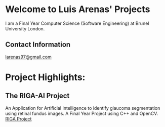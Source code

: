 # Welcome to Luis Arenas' Projects
I am a Final Year Computer Science (Software Engineering)
at Brunel University London.
## Contact Information
larenas97@gmail.com

# Project Highlights:
## The RIGA-AI Project
An Application for Artificial Intelligence to identify glaucoma segmentation using retinal fundus images.
A Final Year Project using C++ and OpenCV.
[RIGA Project](https://arenzo97.github.io/RIGA_AI_Project/)
